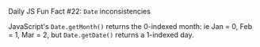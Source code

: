 Daily JS Fun Fact #22: `Date` inconsistencies

JavaScript's `Date.getMonth()` returns the 0-indexed month: ie Jan = 0, Feb = 1, Mar = 2, but `Date.getDate()` returns a 1-indexed day.
